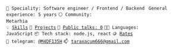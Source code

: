 <code>👷 Speciality: Software engineer / Frontend / Backend</code>
<code> General experience: 5 years</code>
<code>⚪ Community: Metarhia</code><br>
<code>💡 [Skills](SKILLS.md)</code>
<code>🧻 [Projects](PROJECTS.md)</code>
<code>📢 [Public talks: 0](TALKS.md)</code>
<code>🧑‍💻 Languages: JavaScript</code>
<code>📦 Tech stack: node.js, react</code>
<code>🪙 [Rates](RATES.md)</code><br>
<code>💬 telegram: [@M4DF135H](https://telegram.me/M4DF135H)</code>
<code>📫 [taraxacum666@gmail.com](mailto:taraxacum666@gmail.com)</code>
